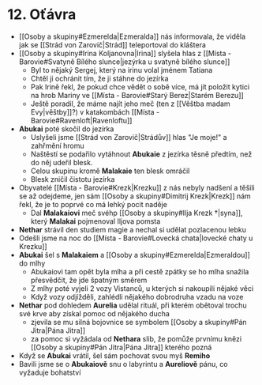 # 12. Oťávra
- [[Osoby a skupiny#Ezmerelda|Ezmeralda]] nás informovala, že viděla jak se [[Strád von Zarovič|Strád]] teleportoval do kláštera
- [[Osoby a skupiny#Irina Koljanovna|Irina]] slyšela hlas z [[Místa - Barovie#Svatyně Bílého slunce|jezýrka u svatyně bílého slunce]]
	- Byl to nějaký Sergej, který na irinu volal jménem Tatiana
	- Chtěl ji ochránit tím, že ji stáhne do jezírka
	- Pak Irině řekl, že pokud chce vědět o sobě více, má jít položit kytici na hrob Mariny ve [[Místa - Barovie#Starý Berez|Starém Berezu]]
	- Ještě poradil, že máme najít jeho meč (ten z [[Věštba madam Evy|věštby]]?) v katakombách [[Místa - Barovie#Ravenloft|Ravenloftu]]
- **Abukai** poté skočil do jezírka
	- Uslyšeli jsme [[Strád von Zarovič|Strádův]] hlas "Je moje!" a zahřmění hromu
	- Naštěstí se podařilo vytáhnout **Abukaie** z jezírka těsně předtím, než do něj udeřil blesk.
	- Celou skupinu kromě **Malakaie** ten blesk omráčil
	- Blesk zničil čistotu jezírka
- Obyvatelé [[Místa - Barovie#Krezk|Krezku]] z nás nebyly nadšení a těšili se až odejdeme, jen sám [[Osoby a skupiny#Dimitrij Krezk|Krezk]] nám řekl, že je to poprvé co má lehký pocit naděje
	- Dal **Malakaiovi** meč svéhp [[Osoby a skupiny#Ilja Krezk †|syna]], který **Malakai** pojmenoval Iljova pomsta
- **Nethar** strávil den studiem magie a nechal si udělat pozlacenou lebku
- Odešli jsme na noc do [[Místa - Barovie#Lovecká chata|lovecké chaty u Krezku]]
- **Abukai** šel s **Malakaiem** a [[Osoby a skupiny#Ezmerelda|Ezmeraldou]] do mlhy
	- Abukaiovi tam opět byla mlha a při cestě zpátky se ho mlha snažila přesvědčit, že jde špatným směrem
	- Z mlhy poté vyjeli 2 vozy Vistanců, u kterých si nakoupili nějaké věci
	- Když vozy odjížděli, zahlédli nějakého dobrodruha vzadu na voze
- **Nethar** pod dohledem **Aurelia** udělal rituál, při kterém obětoval trochu své krve aby získal pomoc od nějakého ducha
	- zjevila se mu silná bojovnice se symbolem [[Osoby a skupiny#Pán Jitra|Pána Jitra]]
	- za pomoc si vyžádala od **Nethara** slib, že pomůže prvnímu knězi [[Osoby a skupiny#Pán Jitra|Pána Jitra]] kterého pozná
- Když se **Abukai** vrátil, šel sám pochovat svou myš **Remiho**
- Bavili jsme se o **Abukaiově** snu o labyrintu a **Aureliově** pánu, co vyžaduje bohatství